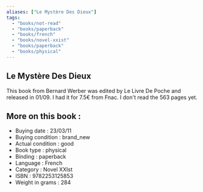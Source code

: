 ```yaml
---
aliases: ["Le Mystère Des Dieux"] 
tags: 
  - "books/not-read" 
  - "books/paperback" 
  - "books/french"
  - "books/novel-xxist"
  - "books/paperback"
  - "books/physical"
---
```



## Le Mystère Des Dieux
This book from Bernard Werber was edited by Le Livre De Poche and released in 01/09. I had it for 7.5€ from Fnac. I don't read the 563 pages yet.

## More on this book :
- Buying date : 23/03/11
- Buying condition : brand_new
- Actual condition : good
- Book type : physical
- Binding : paperback
- Language : French
- Category : Novel XXIst
- ISBN : 9782253125853
- Weight in grams : 284
